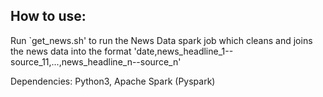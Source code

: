 ## How to use: 

Run `get_news.sh' to run the News Data spark job which cleans and joins the news data into the format 'date,news_headline_1--source_11,...,news_headline_n--source_n'

Dependencies: Python3, Apache Spark (Pyspark)
